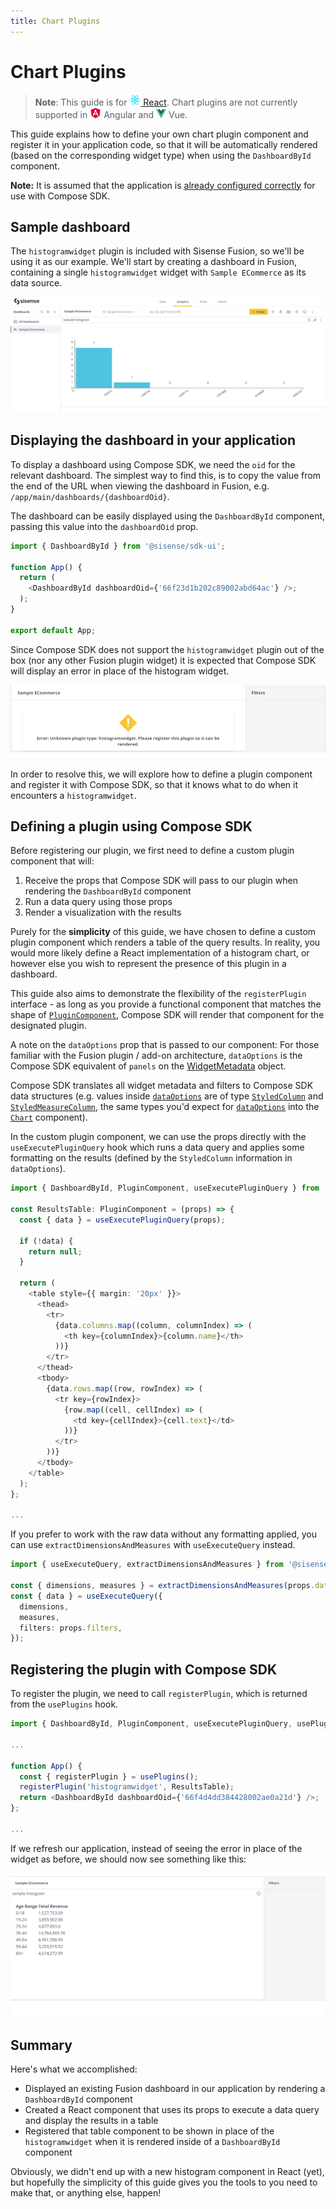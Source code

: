 ```yaml
---
title: Chart Plugins
---
```


# Chart Plugins

> **Note**:
> This guide is for [<img src="../img/react-logo.png" height="18px" style="vertical-align: text-bottom; padding-bottom: 3px" /> React](./quickstart.md). Chart plugins are not currently supported in <img src="../img/angular-logo.png" height="18px" style="vertical-align: text-bottom; padding-bottom: 2px" /> Angular and <img src="../img/vue-logo.png" height="14px" /> Vue.

This guide explains how to define your own chart plugin component and register it in your application code, so that it will be automatically rendered (based on the corresponding widget type) when using the `DashboardById` component.

**Note:** It is assumed that the application is [already configured correctly](./quickstart.md) for use with Compose SDK.

## Sample dashboard

The `histogramwidget` plugin is included with Sisense Fusion, so we'll be using it as our example. We'll start by creating a dashboard in Fusion, containing a single `histogramwidget` widget with `Sample ECommerce` as its data source.

![Dashboard in Fusion](../img/plugins-guide/dashboard-in-fusion.png 'Dashboard in Fusion')

## Displaying the dashboard in your application

To display a dashboard using Compose SDK, we need the `oid` for the relevant dashboard. The simplest way to find this, is to copy the value from the end of the URL when viewing the dashboard in Fusion, e.g. `/app/main/dashboards/{dashboardOid}`.

The dashboard can be easily displayed using the `DashboardById` component, passing this value into the `dashboardOid` prop.

```ts
import { DashboardById } from '@sisense/sdk-ui';

function App() {
  return (
    <DashboardById dashboardOid={'66f23d1b202c89002abd64ac'} />;
  );
}

export default App;
```

Since Compose SDK does not support the `histogramwidget` plugin out of the box (nor any other Fusion plugin widget) it is expected that Compose SDK will display an error in place of the histogram widget.

![Dashboard in Compose SDK (no registered plugin)](../img/plugins-guide/dashboard-in-csdk-unregistered.png 'Dashboard in Compose SDK (no registered plugin)')

In order to resolve this, we will explore how to define a plugin component and register it with Compose SDK, so that it knows what to do when it encounters a `histogramwidget`.

## Defining a plugin using Compose SDK

Before registering our plugin, we first need to define a custom plugin component that will:
1. Receive the props that Compose SDK will pass to our plugin when rendering the `DashboardById` component
2. Run a data query using those props
3. Render a visualization with the results

Purely for the **simplicity** of this guide, we have chosen to define a custom plugin component which renders a table of the query results. In reality, you would more likely define a React implementation of a histogram chart, or however else you wish to represent the presence of this plugin in a dashboard.

This guide also aims to demonstrate the flexibility of the `registerPlugin` interface - as long as you provide a functional component that matches the shape of [`PluginComponent`](../modules/sdk-ui/type-aliases/type-alias.PluginComponent.md), Compose SDK will render that component for the designated plugin.

A note on the `dataOptions` prop that is passed to our component: For those familiar with the Fusion plugin / add-on architecture, `dataOptions` is the Compose SDK equivalent of `panels` on the [WidgetMetadata](https://sisense.dev/guides/customJs/jsApiRef/widgetClass/widget-metadata.html) object.

Compose SDK translates all widget metadata and filters to Compose SDK data structures (e.g. values inside [`dataOptions`](../modules/sdk-ui/type-aliases/type-alias.ChartDataOptions.md) are of type [`StyledColumn`](../modules/sdk-ui/interfaces/interface.StyledColumn.md) and [`StyledMeasureColumn`](../modules/sdk-ui/interfaces/interface.StyledMeasureColumn.md), the same types you'd expect for [`dataOptions`](../modules/sdk-ui/type-aliases/type-alias.ChartDataOptions.md) into the [`Chart`](../modules/sdk-ui/charts/function.Chart.md) component).

In the custom plugin component, we can use the props directly with the `useExecutePluginQuery` hook which runs a data query and applies some formatting on the results (defined by the `StyledColumn` information in `dataOptions`).

```ts
import { DashboardById, PluginComponent, useExecutePluginQuery } from '@sisense/sdk-ui';

const ResultsTable: PluginComponent = (props) => {
  const { data } = useExecutePluginQuery(props);

  if (!data) {
    return null;
  }

  return (
    <table style={{ margin: '20px' }}>
      <thead>
        <tr>
          {data.columns.map((column, columnIndex) => (
            <th key={columnIndex}>{column.name}</th>
          ))}
        </tr>
      </thead>
      <tbody>
        {data.rows.map((row, rowIndex) => (
          <tr key={rowIndex}>
            {row.map((cell, cellIndex) => (
              <td key={cellIndex}>{cell.text}</td>
            ))}
          </tr>
        ))}
      </tbody>
    </table>
  );
};

...
```

If you prefer to work with the raw data without any formatting applied, you can use `extractDimensionsAndMeasures` with `useExecuteQuery` instead.

```ts
import { useExecuteQuery, extractDimensionsAndMeasures } from '@sisense/sdk-ui';

const { dimensions, measures } = extractDimensionsAndMeasures(props.dataOptions);
const { data } = useExecuteQuery({
  dimensions,
  measures,
  filters: props.filters,
});
```

## Registering the plugin with Compose SDK

To register the plugin, we need to call `registerPlugin`, which is returned from the `usePlugins` hook.

```ts
import { DashboardById, PluginComponent, useExecutePluginQuery, usePlugins } from '@sisense/sdk-ui';

...

function App() {
  const { registerPlugin } = usePlugins();
  registerPlugin('histogramwidget', ResultsTable);
  return <DashboardById dashboardOid={'66f4d4dd384428002ae0a21d'} />;
};

...
```

If we refresh our application, instead of seeing the error in place of the widget as before, we should now see something like this:

![Dashboard in Compose SDK (registered plugin)](../img/plugins-guide/dashboard-in-csdk-registered.png 'Dashboard in Compose SDK (registered plugin)')

## Summary

Here's what we accomplished:
- Displayed an existing Fusion dashboard in our application by rendering a `DashboardById` component
- Created a React component that uses its props to execute a data query and display the results in a table
- Registered that table component to be shown in place of the `histogramwidget` when it is rendered inside of a `DashboardById` component

Obviously, we didn't end up with a new histogram component in React (yet), but hopefully the simplicity of this guide gives you the tools to you need to make that, or anything else, happen!
